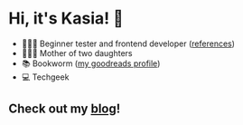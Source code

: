 # Hi, it's Kasia! 👋

- 👩🏻‍💻 Beginner tester and frontend developer ([references](https://kasiamaciejewska.pl/references/))
- 👩‍👧‍👧 Mother of two daughters
- 📚 Bookworm ([my goodreads profile](https://www.goodreads.com/user/show/128795104-katarzyna-maciejewska))
- 💻 Techgeek 

## Check out my [blog](https://kasiamaciejewska.pl/)!

